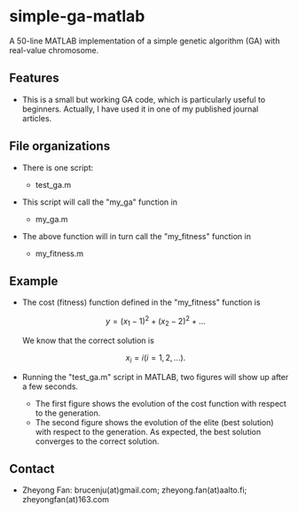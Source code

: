 # simple-ga-matlab

A 50-line MATLAB implementation of a simple genetic algorithm (GA) with real-value chromosome. 

## Features

* This is a small but working GA code, which is particularly useful to beginners. 
  Actually, I have used it in one of my published journal articles. 
  
## File organizations

* There is one script:
  * test_ga.m

* This script will call the "my_ga" function in
  * my_ga.m
  
* The above function will in turn call the "my_fitness" function in
  * my_fitness.m
  
## Example

* The cost (fitness) function defined in the "my_fitness" function is 
  ```math
      y = (x_1 - 1)^2 + (x_2 - 2)^2 + ...
  ```
  We know that the correct solution is 
  ```math 
      x_i = i (i = 1, 2, ...).
  ```
  
* Running the "test_ga.m" script in MATLAB, two figures will show up after a few seconds.
  * The first figure shows the evolution of the cost function with respect to the generation.
  * The second figure shows the evolution of the elite (best solution) with respect to the generation.
    As expected, the best solution converges to the correct solution.

## Contact

* Zheyong Fan: brucenju(at)gmail.com; zheyong.fan(at)aalto.fi; zheyongfan(at)163.com
